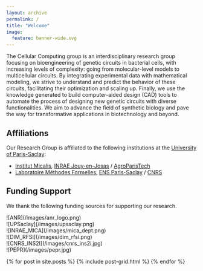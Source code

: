 ```yaml
---
layout: archive
permalink: /
title: "Welcome"
image:
  feature: banner-wide.svg
---
```


The Cellular Computing group is an interdisciplinary research group focusing
on bioengineering of genetic circuits in bacterial cells, with increasing
levels of complexity: going from molecular-level models to multicellular
circuits. By integrating experimental data with mathematical modeling, we
strive to understand and predict the behavior of these circuits, facilitating
their optimization and scaling up. Finally, we use the knowledge generated to
build computer-aided design (CAD) tools to automate the process of designing
new genetic circuits with diverse functionalities. We aim to advance the field
of synthetic biology and pave the way for transformative applications in
biotechnology and beyond.

## Affiliations
Our Research Group is affiliated to the following institutions at the [University of Paris-Saclay](https://www.universite-paris-saclay.fr/en "https://www.universite-paris-saclay.fr/en"):
- [Institut Micalis](https://www.micalis.fr/micalis_eng/Home/Micalis-Institute/ "https://www.micalis.fr/micalis_eng/Home/Micalis-Institute/"), [INRAE Jouy-en-Josas](https://www.inrae.fr/en/centres/ile-france-jouy-josas-antony "https://www.inrae.fr/en/centres/ile-france-jouy-josas-antony") / [AgroParisTech](https://www.agroparistech.fr/en "https://www.agroparistech.fr/en")
- [Laboratoire Méthodes Formelles](https://ens-paris-saclay.fr/en/research/laboratoires-et-instituts/computer-science-laboratory-lmf "https://ens-paris-saclay.fr/en/research/laboratoires-et-instituts/computer-science-laboratory-lmf"), [ENS Paris-Saclay](https://ens-paris-saclay.fr/en "https://ens-paris-saclay.fr/en") / [CNRS](https://www.cnrs.fr/en "https://www.cnrs.fr/en")


## Funding Support
We thank the following funding sources for supporting our research. 

<div class="tiles">

<div class="tile" markdown="2">
  ![ANR](/images/anr_logo.png)
</div><!-- /.tile -->

<div class="tile" markdown="2">
  ![UPSaclay](/images/upsaclay.png)
</div><!-- /.tile -->

<div class="tile" markdown="2">
  ![INRAE_MICA](/images/mica_dept.png)
</div><!-- /.tile -->

<div class="tile" markdown="2">
  ![DIM_RFSI](/images/dim_rfsi.png)
</div><!-- /.tile -->

<div class="tile" markdown="2">
  ![CNRS_INS2I](/images/cnrs_ins2i.jpg)
</div><!-- /.tile -->

<div class="tile" markdown="2">
  ![PEPR](/images/pepr.jpg)
</div><!-- /.tile -->


</div><!-- /.tiles -->


{% for post in site.posts %}
	{% include post-grid.html %}
{% endfor %}

